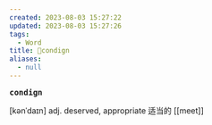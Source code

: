 ```yaml
---
created: 2023-08-03 15:27:22
updated: 2023-08-03 15:27:26
tags:
  - Word
title: 📖condign
aliases:
  - null
---
```


<pre><strong>condign</strong></pre>
[kənˈdaɪn]
adj. deserved, appropriate 适当的
[[meet]]
